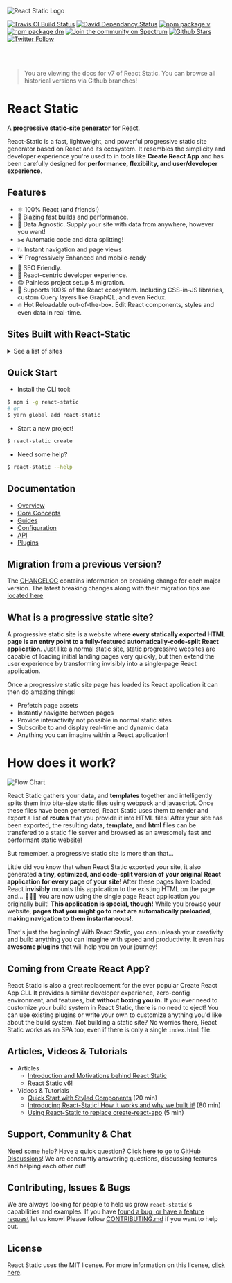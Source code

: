 ![React Static Logo](https://github.com/react-static/react-static/raw/master/media/react-static-logo-2x.png)

[![Travis CI Build Status](https://travis-ci.org/react-static/react-static.svg?branch=master)](https://travis-ci.org/react-static/react-static) [![David Dependancy Status](https://david-dm.org/react-static/react-static.svg)](https://david-dm.org/react-static/react-static) [![npm package v](https://img.shields.io/npm/v/react-static.svg)](https://www.npmjs.org/package/react-static) [![npm package dm](https://img.shields.io/npm/dm/react-static.svg)](https://npmjs.com/package/react-static) [![Join the community on Spectrum](https://withspectrum.github.io/badge/badge.svg)](https://spectrum.chat/react-static)
[![Github Stars](https://img.shields.io/github/stars/react-static/react-static.svg?style=social&label=Star)](https://github.com/react-static/react-static) [![Twitter Follow](https://img.shields.io/twitter/follow/reactstaticjs.svg?style=social&label=Follow)](https://twitter.com/reactstaticjs)

<br>
<br>

> You are viewing the docs for v7 of React Static. You can browse all historical versions via Github branches!

# React Static

A **progressive static-site generator** for React.

React-Static is a fast, lightweight, and powerful progressive static site generator based on React and its ecosystem. It resembles the simplicity and developer experience you're used to in tools like **Create React App** and has been carefully designed for **performance, flexibility, and user/developer experience**.

## Features

- ⚛️ 100% React (and friends!)
- 🚀 [Blazing](https://twitter.com/acdlite/status/974390255393505280) fast builds and performance.
- 🚚 Data Agnostic. Supply your site with data from anywhere, however you want!
- ✂️ Automatic code and data splitting!
- 💥 Instant navigation and page views
- ☔️ Progressively Enhanced and mobile-ready
- 🎯 SEO Friendly.
- 🥇 React-centric developer experience.
- 😌 Painless project setup & migration.
- 💯 Supports 100% of the React ecosystem. Including CSS-in-JS libraries, custom Query layers like GraphQL, and even Redux.
- 🔥 Hot Reloadable out-of-the-box. Edit React components, styles and even data in real-time.

## Sites Built with React-Static

<details>
 <summary>See a list of sites</summary>

- [HeadlessCMS.org](https://headlesscms.org) ([source](https://github.com/netlify/headlesscms.org))
- [Starbucks: Careers Hub](https://www.starbucks.com/careers/)([source](https://twitter.com/codehitchhiker/status/1097558315020832774))
- [Starbucks: Rewards](https://www.starbucks.com/rewards/comingsoon)([source](https://twitter.com/davidbrunelle/status/1108041167935922176))
- [Intuit Turbo](http://turbo.com)
- [Timber.io](https://timber.io)
- [Manta.life](https://manta.life) ([source](https://github.com/MantaApp/Website))
- [Manticore Games](http://manticoregames.com)
- [BlackSandSolutions.co](https://www.blacksandsolutions.co)
- [David York - Personal Blog](http://davideyork.com)
- [Cryptagon - Crypto Portfolio Tracker](https://cryptagon.io 'Crypto Portfolio Tracker')
- [Typetalk - Chat App for Businesses and Teams](https://www.typetalk.com 'Chat App for Businesses and Teams')
- [Lam Hieu - Personal Website](https://lamhieu.info)
- [Elsa Salonen - Artist Portfolio](https://elsasalonen.com/)
- [PSD Wizard: On-demand Front-End Coding Service](https://psdwizard.com)
- [NYC Vintage Map](https://nycvintagemap.com)
- [Eldar Labs - Utilities and Productivity Tools](https://eldarlabs.com)
- [Dan Webb - Personal Website](https://danwebb.co) ([source](https://github.com/DanWebb/danwebb.co))
- [Messenger Corp. client asset ordering](http://chartwells.messengercorp.com/)
- [Digital Neighborhood watch service](https://neighborhoodwatch.io/)
- [Carmen Marcos Art - Artist Portfolio](http://carmen-marcos.art/) ([source](https://github.com/rafacm/carmen-marcos-art-portfolio))
- [BlockAce - Blockchain Jobs Board](https://blockace.io 'The Best Blockchain Jobs Board')
- [Luke Haas - Personal Website](https://lukehaas.me)
- [KleineKoning.nl - Webshop](https://kleinekoning.nl)
- [blue-frontend.com - Company Website](https://blue-frontend.com)
- [mmxp.com.br - MadeiraMadeira Experience](https://www.mmxp.com.br/)
- [Fullstack HQ: Web Design & Development Team in the Philippines](https://fullstackhq.com/)
- [Be Clever: Games for kids and parents](https://beclever.cc)
- [Stoplight: Best in class API Design, Docs, Mocking, and Testing](https://stoplight.io) ([source](https://github.com/stoplightio/stoplight.io))
- [WordFlow: Copywriting service](https://www.wordflow.ie/) ([source](https://github.com/nathanpower/wordflow-site))
- [Amplify Credit Union](https://www.goamplify.com)
- [Rebel Breath](https://www.rebelbreath.com/)
- [Fourth Drive - Music Artist](https://fourthdrive.com) ([source](https://gitlab.com/galmargalit1/fourth-drive))
- [Weekly Best of JavaScript](https://weekly.bestofjs.org/) ([source](https://github.com/bestofjs/bestofjs-weekly))
- [United Income - Company Website](https://unitedincome.com/)
- [EarningsCall - We make listening to earnings calls easy.](https://earningscall.biz/)
  </details>

## Quick Start

- Install the CLI tool:

```bash
$ npm i -g react-static
# or
$ yarn global add react-static
```

- Start a new project!

```bash
$ react-static create
```

- Need some help?

```bash
$ react-static --help
```

## Documentation

- [Overview](/docs/)
- [Core Concepts](/docs/concepts.md)
- [Guides](/docs/guides/)
- [Configuration](/docs/config.md)
- [API](/docs/api.md)
- [Plugins](/docs/plugins/)

## Migration from a previous version?

The [CHANGELOG](/CHANGELOG.md) contains information on breaking change for each major version. The latest breaking changes along with their migration tips are [located here](/CHANGELOG.md#700)

## What is a progressive static site?

A progressive static site is a website where **every statically exported HTML page is an entry point to a fully-featured automatically-code-split React application**. Just like a normal static site, static progressive websites are capable of loading initial landing pages very quickly, but then extend the user experience by transforming invisibly into a single-page React application.

Once a progressive static site page has loaded its React application it can then do amazing things!

- Prefetch page assets
- Instantly navigate between pages
- Provide interactivity not possible in normal static sites
- Subscribe to and display real-time and dynamic data
- Anything you can imagine within a React application!

# How does it work?

![Flow Chart](https://github.com/react-static/react-static/raw/master/media/flow.png)

React Static gathers your **data**, and **templates** together and intelligently splits them into bite-size static files using webpack and javascript. Once these files have been generated, React Static uses them to render and export a list of **routes** that you provide it into HTML files! After your site has been exported, the resulting **data**, **template**, and **html** files can be transfered to a static file server and browsed as an awesomely fast and performant static website!

But remember, a progressive static site is more than that...

Little did you know that when React Static exported your site, it also generated **a tiny, optimized, and code-split version of your original React application for every page of your site**! After these pages have loaded, React **invisibly** mounts this application to the existing HTML on the page and... 🎉🎉🎉 You are now using the single page React application you originally built! **This application is special, though!** While you browse your website, **pages that you might go to next are automatically preloaded, making navigation to them instantaneous!**.

That's just the beginning! With React Static, you can unleash your creativity and build anything you can imagine with speed and productivity. It even has **awesome plugins** that will help you on your journey!

## Coming from Create React App?

React Static is also a great replacement for the ever popular Create React App CLI. It provides a similar developer experience, zero-config environment, and features, but **without boxing you in.** If you ever need to customize your build system in React Static, there is no need to eject! You can use existing plugins or write your own to customize anything you'd like about the build system. Not building a static site? No worries there, React Static works as an SPA too, even if there is only a single `index.html` file.

## Articles, Videos & Tutorials

- Articles
  - [Introduction and Motivations behind React Static](https://medium.com/@tannerlinsley/%EF%B8%8F-introducing-react-static-a-progressive-static-site-framework-for-react-3470d2a51ebc)
  - [React Static v6!](https://medium.com/@tannerlinsley/react-static-v6-8dbe9fd202d4)
- Videos & Tutorials
  - [Quick Start with Styled Components](https://www.youtube.com/watch?v=KvlTVZPlmgs) (20 min)
  - [Introducing React-Static! How it works and why we built it!](https://www.youtube.com/watch?v=OqbJ5swVpDQ) (80 min)
  - [Using React-Static to replace create-react-app](https://youtu.be/1pBzh7IM1s8) (5 min)

## Support, Community & Chat

Need some help? Have a quick question? [Click here to go to GitHub Discussions](https://github.com/react-static/react-static/discussions)! We are constantly answering questions, discussing features and helping each other out!

## Contributing, Issues & Bugs

We are always looking for people to help us grow `react-static`'s capabilities and examples. If you have [found a bug, or have a feature request](https://github.com/react-static/react-static/issues/new) let us know! Please follow [CONTRIBUTING.md](./CONTRIBUTING.md) if you want to help out.

## License

React Static uses the MIT license. For more information on this license, [click here](/LICENSE).
